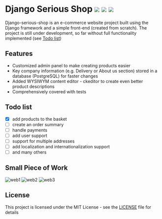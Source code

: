 # Django Serious Shop   <img src="https://img.shields.io/badge/stability-work_in_progress-lightgrey.svg"> <img src="https://img.shields.io/badge/python-3.8-blue.svg"> <img src="https://img.shields.io/badge/License-MIT-yellow.svg">

Django-serious-shop is an e-commerce website project built using the Django framework and a simple front-end (created from scratch). 
The project is still under development, so far without full functionality implemented (see [Todo list](#todo-list))

## Features

* Customized admin panel to make creating products easier
* Key company information (e.g. Delivery or About us section) stored in a database (PostgreSQL) for faster changes
* Added WYSIWYM content editor - ckeditor to create even better product descriptions
* Comprehensively covered with tests

## Todo list
- [X] add products to the basket
- [ ] create an order summary
- [ ] handle payments
- [ ] add user support
- [ ] support for multiple addresses
- [ ] add localization and internationalization support
- [ ] and many others

## Small Piece of Work

![web1](https://user-images.githubusercontent.com/58914643/90765939-0fe3ca00-e2eb-11ea-97ce-ab69b74a4a7d.jpg)
![web2](https://user-images.githubusercontent.com/58914643/90765943-1114f700-e2eb-11ea-92d1-ffe9ea5bb04e.jpg)
![web3](https://user-images.githubusercontent.com/58914643/90765945-11ad8d80-e2eb-11ea-82e6-5ca5b72b17df.jpg)

## License

This project is licensed under the MIT License - see the [LICENSE](LICENSE) file for details
